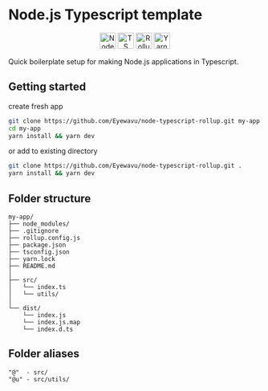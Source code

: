 # Node.js Typescript template

<div align="center">
  <img src="https://nodejs.org/static/images/favicons/favicon.ico" alt="Node.js" width="32" height="32">
  <img src="https://www.typescriptlang.org/favicon-32x32.png" alt="TS" width="32" height="32">
  <img src="https://www.rollupjs.org/favicon.png" alt="Rollup" width="32" height="32">
  <img src="https://yarnpkg.com/favicon.svg" alt="Yarn" width="32" height="32">
</div>

Quick boilerplate setup for making Node.js applications in Typescript.

## Getting started
create fresh app
```sh
git clone https://github.com/Eyewavu/node-typescript-rollup.git my-app
cd my-app
yarn install && yarn dev
```
or add to existing directory
```sh
git clone https://github.com/Eyewavu/node-typescript-rollup.git .
yarn install && yarn dev
```

## Folder structure
```
my-app/
├── node_modules/
├── .gitignore
├── rollup.config.js
├── package.json
├── tsconfig.json
├── yarn.lock
├── README.md
│
├── src/
│   └── index.ts
│   └── utils/
│
└── dist/
    └── index.js
    └── index.js.map
    └── index.d.ts

```


## Folder aliases
```
"@"  - src/
"@u" - src/utils/
```
